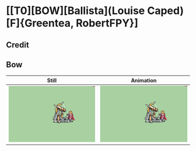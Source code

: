 # [\[T0\]\[BOW\]\[Ballista\]\(Louise Caped\)\[F\]{Greentea, RobertFPY}]

## Credit


	
## Bow

| Still | Animation |
| :---: | :-------: |
| ![Bow still](./Bow_000.png) | ![Bow animation](./Bow.gif) |
